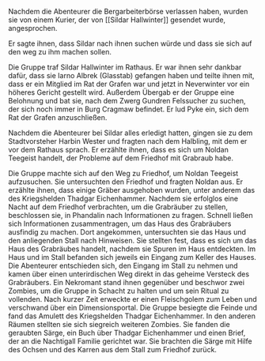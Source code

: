 Nachdem die Abenteurer die Bergarbeiterbörse verlassen haben, wurden sie von einem Kurier, der von [[Sildar Hallwinter]] gesendet wurde, angesprochen.

Er sagte ihnen, dass Sildar nach ihnen suchen würde und dass sie sich auf den weg zu ihm machen sollen.

Die Gruppe traf Sildar Hallwinter im Rathaus. Er war ihnen sehr dankbar dafür, dass sie Iarno Albrek (Glasstab) gefangen haben und teilte ihnen mit, dass er ein Mitglied im Rat der Grafen war und jetzt in Neverwinter vor ein höheres Gericht gestellt wird. Außerdem Übergab er der Gruppe eine Belohnung und bat sie, nach dem Zwerg Gundren Felssucher zu suchen, der sich noch immer in Burg Cragmaw befindet. Er lud Pyke ein, sich dem Rat der Grafen anzuschließen.

Nachdem die Abenteurer bei Sildar alles erledigt hatten, gingen sie zu dem Stadtvorsteher Harbin Wester und fragten nach dem Halbling, mit dem er vor dem Rathaus sprach. Er erzählte ihnen, dass es sich um Noldan Teegeist handelt, der Probleme auf dem Friedhof mit Grabraub habe.

Die Gruppe machte sich auf den Weg zu Friedhof, um Noldan Teegeist aufzusuchen. Sie untersuchten den Friedhof und fragten Noldan aus. Er erzählte ihnen, dass einige Gräber ausgehoben wurden, unter anderem das des Kriegshelden Thadgar Eichenhammer. Nachdem sie erfolglos eine Nacht auf dem Friedhof verbrachten, um die Grabräuber zu stellen, beschlossen sie, in Phandalin nach Informationen zu fragen. Schnell ließen sich Informationen zusammentragen, um das Haus des Grabräubers ausfindig zu machen. Dort angekommen, untersuchten sie das Haus und den anliegenden Stall nach Hinweisen. Sie stellten fest, dass es sich um das Haus des Grabräubes handelt, nachdem sie Spuren im Haus entdeckten. Im Haus und im Stall befanden sich jeweils ein Eingang zum Keller des Hauses. Die Abenteurer entschieden sich, den Eingang im Stall zu nehmen und kamen über einen unterirdischen Weg direkt in das geheime Versteck des Grabräubers. Ein Nekromant stand ihnen gegenüber und beschwor zwei Zombies, um die Gruppe in Schacht zu halten und um sein Ritual zu vollenden. Nach kurzer Zeit erweckte er einen Fleischgolem zum Leben und verschwand über ein Dimensionsportal. Die Gruppe besiegte die Feinde und fand das Amulett des Kriegshelden Thadgar Eichenhammer. In den anderen Räumen stellten sie sich siegreich weiteren Zombies. Sie fanden die geraubten Särge, ein Buch über Thadgar Eichenhammer und einen Brief, der an die Nachtigall Familie gerichtet war. Sie brachten die Särge mit Hilfe des Ochsen und des Karren aus dem Stall zum Friedhof zurück.